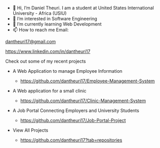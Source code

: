 - 👋 Hi, I’m Daniel Theuri. I am a student at United States International University - Africa (USIU)
- 👀 I’m interested in Software Engineering
- 🌱 I’m currently learning Web Development
- 📫 How to reach me Email:


dantheuri17@gmail.com 

https://www.linkedin.com/in/dantheuri17

Check out some of my recent projects
- A Web Application to manage Employee Information
    - https://github.com/dantheuri17/Employee-Management-System
- A Web application for a small clinic
    - https://github.com/dantheuri17/Clinic-Management-System
- A Job Portal Connecting Employers and University Students
    - https://github.com/dantheuri17/Job-Portal-Project

- View All Projects    
    - https://github.com/dantheuri17?tab=repositories
    




<!---
dantheuri17/dantheuri17 is a ✨ special ✨ repository because its `README.md` (this file) appears on your GitHub profile.
You can click the Preview link to take a look at your changes.
--->
